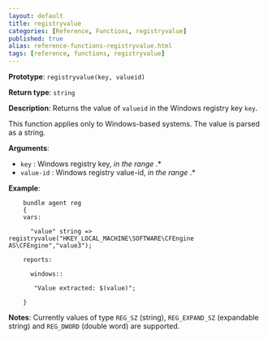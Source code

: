 ```yaml
---
layout: default
title: registryvalue
categories: [Reference, Functions, registryvalue]
published: true
alias: reference-functions-registryvalue.html
tags: [reference, functions, registryvalue]
---
```


**Prototype**: `registryvalue(key, valueid)`

**Return type**: `string`

**Description**: Returns the value of `valueid` in the Windows registry key 
`key`.

This function applies only to Windows-based systems. The value is parsed as a 
string.

**Arguments**:

* `key` : Windows registry key, *in the range* .\*
* `value-id` : Windows registry value-id, *in the range* .\*

**Example**:

```cf3
    bundle agent reg
    {
    vars:

      "value" string => registryvalue("HKEY_LOCAL_MACHINE\SOFTWARE\CFEngine AS\CFEngine","value3");

    reports:

      windows::

       "Value extracted: $(value)";

    }
```

**Notes**: Currently values of type `REG_SZ` (string), `REG_EXPAND_SZ` 
(expandable string) and `REG_DWORD` (double word) are supported.
